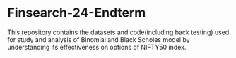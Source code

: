 # Finsearch-24-Endterm

This repository contains the datasets and code(including back testing) used for study and analysis of Binomial and Black Scholes model by understanding its effectiveness on options of NIFTY50 index.
